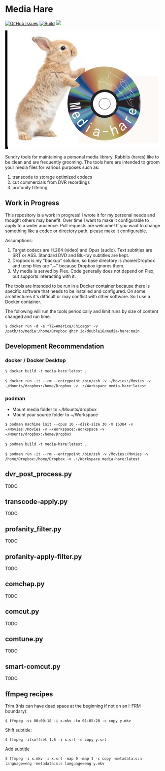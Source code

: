 # Media Hare

[![GitHub Issues](https://img.shields.io/github/issues-raw/double16/media-hare.svg)](https://github.com/double16/media-hare/issues)
[![Build](https://github.com/double16/media-hare/workflows/Build/badge.svg)](https://github.com/double16/media-hare/actions?query=workflow%3ABuild)
[![](https://img.shields.io/badge/Donate-Buy%20me%20a%20coffee-orange.svg)](https://www.buymeacoffee.com/patDj)

![](docs/media-hare.jpg)

Sundry tools for maintaining a personal media library. Rabbits (hares) like to be clean and are frequently grooming.
The tools here are intended to groom your media files for various purposes such as:

1. transcode to storage optimized codecs
2. cut commercials from DVR recordings
3. profanity filtering

## Work in Progress

This repository is a work in progress! I wrote it for my personal needs and thought others may benefit. Over time I
want to make it configurable to apply to a wider audience. Pull requests are welcome! If you want to change something
like a codec or directory path, please make it configurable.

Assumptions:
1. Target codecs are H.264 (video) and Opus (audio). Text subtitles are SRT or ASS. Standard DVD and Blu-ray subtitles are kept.
2. Dropbox is my "backup" solution, so base directory is /home/Dropbox and temp files are ".~" because Dropbox ignores them.
3. My media is served by Plex. Code generally does not depend on Plex, but supports interacting with it.

The tools are intended to be run in a Docker container because there is specific software that needs to be installed
and configured. On some architectures it's difficult or may conflict with other software. So I use a Docker container.

The following will run the tools periodically and limit runs by size of content changed and run time.

```shell
$ docker run -d -e "TZ=America/Chicago" -v /path/to/media:/home/Dropbox ghcr.io/double16/media-hare:main
```

## Development Recommendation

### docker / Docker Desktop

```shell
$ docker build -t media-hare:latest .

$ docker run -it --rm --entrypoint /bin/zsh -v ~/Movies:/Movies -v ~/Mounts/dropbox:/home/Dropbox -v .:/Workspace media-hare:latest
```

### podman

- Mount media folder to ~/Mounts/dropbox
- Mount your source folder to ~/Workspace

```shell
$ podman machine init --cpus 10 --disk-size 30 -m 16384 -v ~/Movies:/Movies -v ~/Workspace:/Workspace -v ~/Mounts/dropbox:/home/Dropbox

$ podman build -t media-hare:latest .

$ podman run -it --rm --entrypoint /bin/zsh -v /Movies:/Movies -v /home/Dropbox:/home/Dropbox -v .:/Workspace media-hare:latest
```

## dvr_post_process.py

TODO

## transcode-apply.py

TODO

## profanity_filter.py

TODO

## profanity-apply-filter.py

TODO

## comchap.py

TODO

## comcut.py

TODO

## comtune.py

TODO

## smart-comcut.py

TODO

## ffmpeg recipes

Trim (this can have dead space at the beginning if not on an I-FRM boundary):

```shell
$ ffmpeg -ss 00:00:18 -i x.mkv -to 01:05:20 -c copy y.mkv
```

Shift subtitle:

```shell
$ ffmpeg -itsoffset 1.5 -i x.srt -c copy y.srt
```

Add subtitle

```shell
$ ffmpeg -i x.mkv -i x.srt -map 0 -map 1 -c copy -metadata:s:a language=eng -metadata:s:s language=eng y.mkv
```
